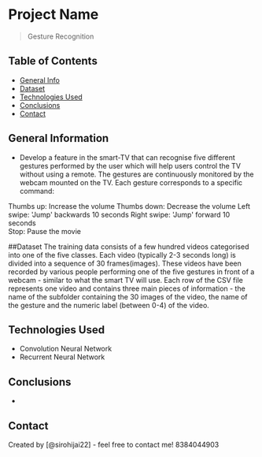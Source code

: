 # Project Name
> Gesture Recognition


## Table of Contents
* [General Info](#general-information)
* [Dataset](#dataset)
* [Technologies Used](#technologies-used)
* [Conclusions](#conclusions)
* [Contact](#contact)


## General Information
- Develop a feature in the smart-TV that can recognise five different gestures performed by the user which will help users control the TV without using a remote.
The gestures are continuously monitored by the webcam mounted on the TV. Each gesture corresponds to a specific command:

Thumbs up:  Increase the volume
Thumbs down: Decrease the volume
Left swipe: 'Jump' backwards 10 seconds
Right swipe: 'Jump' forward 10 seconds  
Stop: Pause the movie

##Dataset
The training data consists of a few hundred videos categorised into one of the five classes. Each video (typically 2-3 seconds long) is divided into a sequence of 30 frames(images). These videos have been recorded by various people performing one of the five gestures in front of a webcam - similar to what the smart TV will use. 
Each row of the CSV file represents one video and contains three main pieces of information - the name of the subfolder containing the 30 images of the video, the name of the gesture and the numeric label (between 0-4) of the video.

## Technologies Used
- Convolution Neural Network
- Recurrent Neural Network

## Conclusions
-

## Contact
Created by [@sirohijai22] - feel free to contact me!
8384044903
